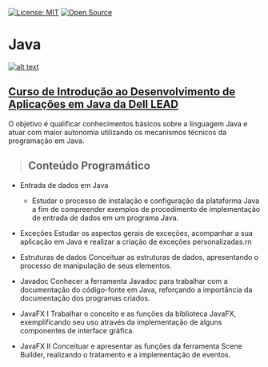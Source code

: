 [![License: MIT](https://img.shields.io/badge/License-MIT-yellow.svg)](https://opensource.org/licenses/MIT)
[![Open Source](https://badges.frapsoft.com/os/v1/open-source.svg?v=103)](https://opensource.org/)

# **Java**

[![alt text](http://leadfortaleza.com.br/dal/wp-content/uploads/2017/02/Prancheta-109-c%C3%B3pia-11.png "Link para o curso")](http://leadfortaleza.com.br/dal/?cp_cursos=/introducao-ao-desenvolvimento-de-apicacoes-em-java/)

## [**Curso de Introdução ao Desenvolvimento de Aplicações em Java da Dell LEAD**](http://leadfortaleza.com.br/dal/?cp_cursos=/introducao-ao-desenvolvimento-de-apicacoes-em-java/)

O objetivo é qualificar conhecimentos básicos sobre a linguagem Java e atuar com maior autonomia utilizando os mecanismos técnicos da programação em Java.

> ## Conteúdo Programático

* Entrada de dados em Java
  * Estudar o processo de instalação e configuração da plataforma Java a fim de compreender exemplos de procedimento de implementação de entrada de dados em um programa Java.

* Exceções
Estudar os aspectos gerais de exceções, acompanhar a sua aplicação em Java e realizar a criação de exceções personalizadas.rn

* Estruturas de dados
Conceituar as estruturas de dados, apresentando o processo de manipulação de seus elementos.

* Javadoc
Conhecer a ferramenta Javadoc para trabalhar com a documentação do código-fonte em Java, reforçando a importância da documentação dos programas criados.

* JavaFX I
Trabalhar o conceito e as funções da biblioteca JavaFX, exemplificando seu uso através da implementação de alguns componentes de interface gráfica.

* JavaFX II
Conceituar e apresentar as funções da ferramenta Scene Builder, realizando o tratamento e a implementação de eventos.
